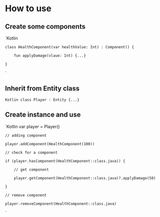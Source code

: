 # How to use
## Create some components
`Kotlin

	class HealthComponent(var healthValue: Int) : Component() {
	
		fun applyDamage(vlaue: Int) {...}
		
	}
`
## Inherit from Entity class
`
Kotlin
	class Player : Entity {...}
`
## Create instance and use
`Kotlin
	var player = Player()
	
	// adding component
	
	player.addComponent(HealthComponent(100))
	
	// check for a component
	
	if (player.hasComponent(HealthComponent::class.java)) {
	
		// get component
		
		player.getComponent(HealthComponent::class.java)?.applyDamage(50)
		
	}
	
	// remove component
	
	player.removeComponent(HealthComponent::class.java)
	
`